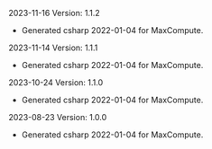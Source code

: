 2023-11-16 Version: 1.1.2
- Generated csharp 2022-01-04 for MaxCompute.

2023-11-14 Version: 1.1.1
- Generated csharp 2022-01-04 for MaxCompute.

2023-10-24 Version: 1.1.0
- Generated csharp 2022-01-04 for MaxCompute.

2023-08-23 Version: 1.0.0
- Generated csharp 2022-01-04 for MaxCompute.

